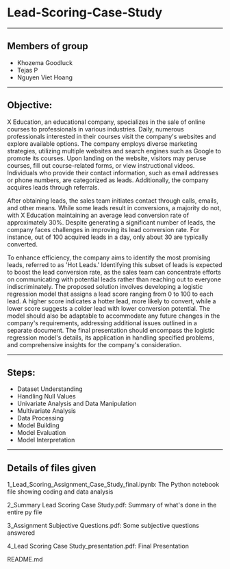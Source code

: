 # Lead-Scoring-Case-Study
_________________________
## Members of group
- Khozema Goodluck
- Tejas P
- Nguyen Viet Hoang
_________________________
## Objective:
  X Education, an educational company, specializes in the sale of online courses to professionals in various industries. Daily, numerous professionals interested in their courses visit the company's websites and explore available options. The company employs diverse marketing strategies, utilizing multiple websites and search engines such as Google to promote its courses. Upon landing on the website, visitors may peruse courses, fill out course-related forms, or view instructional videos. Individuals who provide their contact information, such as email addresses or phone numbers, are categorized as leads. Additionally, the company acquires leads through referrals.

  After obtaining leads, the sales team initiates contact through calls, emails, and other means. While some leads result in conversions, a majority do not, with X Education maintaining an average lead conversion rate of approximately 30%. Despite generating a significant number of leads, the company faces challenges in improving its lead conversion rate. For instance, out of 100 acquired leads in a day, only about 30 are typically converted.

  To enhance efficiency, the company aims to identify the most promising leads, referred to as 'Hot Leads.' Identifying this subset of leads is expected to boost the lead conversion rate, as the sales team can concentrate efforts on communicating with potential leads rather than reaching out to everyone indiscriminately. The proposed solution involves developing a logistic regression model that assigns a lead score ranging from 0 to 100 to each lead. A higher score indicates a hotter lead, more likely to convert, while a lower score suggests a colder lead with lower conversion potential. The model should also be adaptable to accommodate any future changes in the company's requirements, addressing additional issues outlined in a separate document. The final presentation should encompass the logistic regression model's details, its application in handling specified problems, and comprehensive insights for the company's consideration.
_________________________
## Steps:
- Dataset Understanding
- Handling Null Values
- Univariate Analysis and Data Manipulation
- Multivariate Analysis
- Data Processing
- Model Building
- Model Evaluation
- Model Interpretation
_________________________
## Details of files given

1_Lead_Scoring_Assignment_Case_Study_final.ipynb: The Python notebook file showing coding and data analysis

2_Summary Lead Scoring Case Study.pdf: Summary of what's done in the entire py file

3_Assignment Subjective Questions.pdf: Some subjective questions answered

4_Lead Scoring Case Study_presentation.pdf: Final Presentation

README.md
